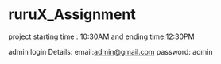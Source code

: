 # ruruX_Assignment

project starting time : 10:30AM  and ending time:12:30PM

admin login Details:   email:admin@gmail.com   password: admin
